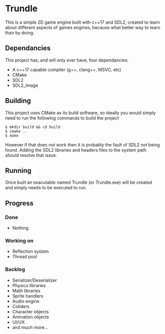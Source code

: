 # Trundle
This is a simple 2D game engine built with c++17 and SDL2, created to learn about different aspects of games engines, because what better way to learn than by doing.

## Dependancies
This project has, and will only ever have, four dependancies:
* A c++17 capable compiler (g++, clang++, MSVC, etc)
* CMake
* SDL2
* SDL2_Image

## Building
This project uses CMake as its build software, so ideally you would simply need to run the following commands to build the project
```
$ mkdir build && cd build
$ cmake ..
$ make
```
However if that does not work then it is probably the fault of SDL2 not being found. Adding the SDL2 libraries and headers files to the system path _should_ resolve that issue.

## Running
Once built an exacutable named Trundle (or Trundle.exe) will be created and simply needs to be executed to run.

## Progress
### Done
* Nothing

### Working on
* Reflection system
* Thread pool

### Backlog
* Serializer/Deserializer
* Physics libraries
* Math libraries
* Sprite handlers
* Audio engine
* Coliders
* Character objects
* Animation objects
* UI/UX
* and much more...
